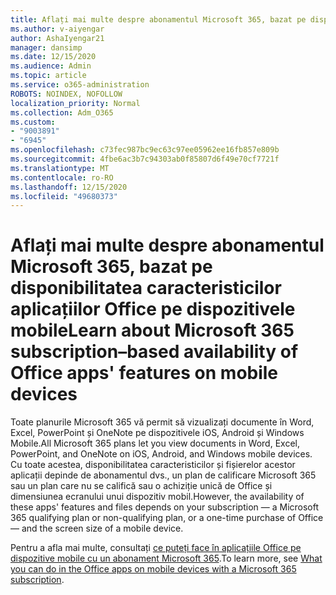 ```yaml
---
title: Aflați mai multe despre abonamentul Microsoft 365, bazat pe disponibilitatea caracteristicilor aplicațiilor Office pe dispozitivele mobile
ms.author: v-aiyengar
author: AshaIyengar21
manager: dansimp
ms.date: 12/15/2020
ms.audience: Admin
ms.topic: article
ms.service: o365-administration
ROBOTS: NOINDEX, NOFOLLOW
localization_priority: Normal
ms.collection: Adm_O365
ms.custom:
- "9003891"
- "6945"
ms.openlocfilehash: c73fec987bc9ec63c97ee05962ee16fb857e809b
ms.sourcegitcommit: 4fbe6ac3b7c94303ab0f85807d6f49e70cf7721f
ms.translationtype: MT
ms.contentlocale: ro-RO
ms.lasthandoff: 12/15/2020
ms.locfileid: "49680373"
---
```

# <a name="learn-about-microsoft-365-subscriptionbased-availability-of-office-apps-features-on-mobile-devices"></a><span data-ttu-id="703ec-102">Aflați mai multe despre abonamentul Microsoft 365, bazat pe disponibilitatea caracteristicilor aplicațiilor Office pe dispozitivele mobile</span><span class="sxs-lookup"><span data-stu-id="703ec-102">Learn about Microsoft 365 subscription–based availability of Office apps' features on mobile devices</span></span>

<span data-ttu-id="703ec-103">Toate planurile Microsoft 365 vă permit să vizualizați documente în Word, Excel, PowerPoint și OneNote pe dispozitivele iOS, Android și Windows Mobile.</span><span class="sxs-lookup"><span data-stu-id="703ec-103">All Microsoft 365 plans let you view documents in Word, Excel, PowerPoint, and OneNote on iOS, Android, and Windows mobile devices.</span></span> <span data-ttu-id="703ec-104">Cu toate acestea, disponibilitatea caracteristicilor și fișierelor acestor aplicații depinde de abonamentul dvs., un plan de calificare Microsoft 365 sau un plan care nu se califică sau o achiziție unică de Office și dimensiunea ecranului unui dispozitiv mobil.</span><span class="sxs-lookup"><span data-stu-id="703ec-104">However, the availability of these apps' features and files depends on your subscription — a Microsoft 365 qualifying plan or non-qualifying plan, or a one-time purchase of Office — and the screen size of a mobile device.</span></span>

<span data-ttu-id="703ec-105">Pentru a afla mai multe, consultați [ce puteți face în aplicațiile Office pe dispozitive mobile cu un abonament Microsoft 365](https://go.microsoft.com/fwlink/?linkid=2135575).</span><span class="sxs-lookup"><span data-stu-id="703ec-105">To learn more, see [What you can do in the Office apps on mobile devices with a Microsoft 365 subscription](https://go.microsoft.com/fwlink/?linkid=2135575).</span></span> 